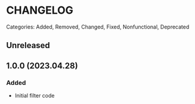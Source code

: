 # CHANGELOG

Categories: Added, Removed, Changed, Fixed, Nonfunctional, Deprecated

## Unreleased

<!--- All unreleased items go here  -->

## 1.0.0 (2023.04.28)

### Added

- Initial filter code
